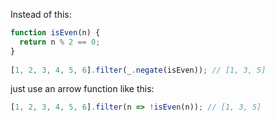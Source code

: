 Instead of this:

```javascript
function isEven(n) {
  return n % 2 == 0;
}
 
[1, 2, 3, 4, 5, 6].filter(_.negate(isEven)); // [1, 3, 5]
```

just use an arrow function like this:

```javascript
[1, 2, 3, 4, 5, 6].filter(n => !isEven(n)); // [1, 3, 5]
```